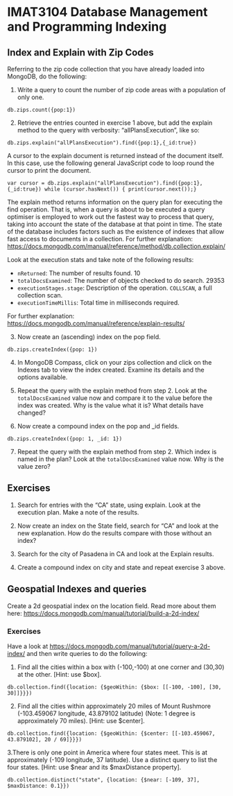 # IMAT3104 Database Management and Programming Indexing

## Index and Explain with Zip Codes

Referring to the zip code collection that you have already loaded into MongoDB, do the following:

1. Write a query to count the number of zip code areas with a population of only one.

```db.zips.count({pop:1})```

2. Retrieve the entries counted in exercise 1 above, but add the explain method to the query with verbosity: “allPlansExecution”, like so:

```db.zips.explain("allPlansExecution").find({pop:1},{_id:true})```


A cursor to the explain document is returned instead of the document itself. In this case, use the following general JavaScript code to loop round the cursor to print the document.

``` var cursor = db.zips.explain("allPlansExecution").find({pop:1},{_id:true}) while (cursor.hasNext()) { print(cursor.next());} ```


The explain method returns information on the query plan for executing the find operation. That is, when a query is about to be executed a query optimiser is employed to work out the fastest way to process that query, taking into account the state of the database at that point in time. The state of the database includes factors such as the existence of indexes that allow fast access to documents in a collection. For further explanation: https://docs.mongodb.com/manual/reference/method/db.collection.explain/

Look at the execution stats and take note of the following results:
- `nReturned`: The number of results found. 10
- `totalDocsExamined`: The number of objects checked to do search. 29353
- `executionStages.stage`: Description of the operation. `COLLSCAN`, a full collection scan.
- `executionTimeMillis`: Total time in milliseconds required.

For further explanation: https://docs.mongodb.com/manual/reference/explain-results/

3. Now create an (ascending) index on the pop field.

```db.zips.createIndex({pop: 1})```

4. In MongoDB Compass, click on your zips collection and click on the Indexes tab to view the index created. Examine its details and the options available.

5. Repeat the query with the explain method from step 2. Look at the `totalDocsExamined` value now and compare it to the value before the index was created. Why is the value what it is? What details have changed?

6. Now create a compound index on the pop and _id fields.

```db.zips.createIndex({pop: 1, _id: 1})```

7. Repeat the query with the explain method from step 2. Which index is named in the plan? Look at the `totalDocsExamined` value now. Why is the value zero?

## Exercises

1. Search for entries with the “CA” state, using explain. Look at the execution plan. Make a note of the results.

2. Now create an index on the State field, search for “CA” and look at the new explanation. How do the results compare with those without an index?

3. Search for the city of Pasadena in CA and look at the Explain results.

4. Create a compound index on city and state and repeat exercise 3 above.

## Geospatial Indexes and queries

Create a 2d geospatial index on the location field. Read more about them here: https://docs.mongodb.com/manual/tutorial/build-a-2d-index/

### Exercises

Have a look at https://docs.mongodb.com/manual/tutorial/query-a-2d-index/ and then write queries to do the following:

1. Find all the cities within a box with (-100,-100) at one corner and (30,30) at the other. [Hint: use $box].

```db.collection.find({location: {$geoWithin: {$box: [[-100, -100], [30, 30]]}}})```

2. Find all the cities within approximately 20 miles of Mount Rushmore (-103.459067 longitude, 43.879102 latitude) (Note: 1 degree is approximately 70 miles). [Hint: use $center].

```db.collection.find({location: {$geoWithin: {$center: [[-103.459067, 43.879102], 20 / 69]}}})```

3.There is only one point in America where four states meet. This is at approximately (-109 longitude, 37 latitude). Use a distinct query to list the four states. [Hint: use $near and its $maxDistance property].

```db.collection.distinct("state", {location: {$near: [-109, 37], $maxDistance: 0.1}})```

